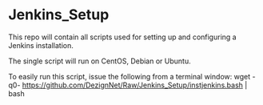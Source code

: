 # Jenkins_Setup
This repo will contain all scripts used for setting up and configuring
a Jenkins installation.

The single script will run on CentOS, Debian or Ubuntu.

To easily run this script, issue the following from a terminal window:
wget -q0- https://github.com/DezignNet/Raw/Jenkins_Setup/instjenkins.bash | bash
